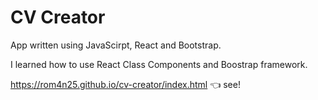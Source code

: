# CV Creator

App written using JavaScirpt, React and Bootstrap.

I learned how to use React Class Components and Boostrap framework.

https://rom4n25.github.io/cv-creator/index.html :point_left: see!
